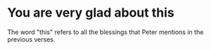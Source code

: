 # You are very glad about this

The word "this" refers to all the blessings that Peter mentions in the previous verses.

